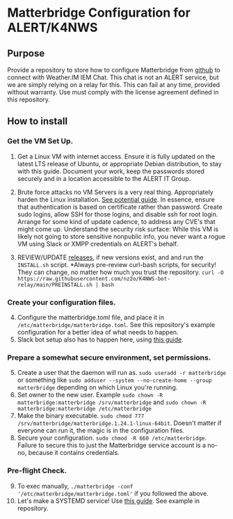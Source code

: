 # Matterbridge Configuration for ALERT/K4NWS
## Purpose
Provide a repository to store how to configure Matterbridge from [github](https://github.com/42wim/matterbridge) to connect with Weather.IM IEM Chat. This chat is not an ALERT service, but we are simply relying on a relay for this. This can fail at any time, provided without warranty. Use must comply with the license agreement defined in this repository.

## How to install
### Get the VM Set Up.
1. Get a Linux VM with internet access. Ensure it is fully updated on the latest LTS release of Ubuntu, or appropriate Debian distribution, to stay with this guide. Document your work, keep the passwords stored securely and in a location accessible to the ALERT IT Group.
2. Brute force attacks no VM Servers is a very real thing. Appropriately harden the Linux installation. [See potential guide](https://www.digitalocean.com/community/tutorials/how-to-harden-openssh-on-ubuntu-20-04). In essence, ensure that authentication is based on certificate rather than password. Create sudo logins, allow SSH for those logins, and disable ssh for root login. Arrange for some kind of update cadence, to address any CVE's that might come up. Understand the security risk surface: While this VM is likely not going to store sensitive nonpublic info, you never want a rogue VM using Slack or XMPP credentials on ALERT's behalf.

3. REVIEW/UPDATE [releases](https://github.com/42wim/matterbridge/releases/), if new versions exist, and and run the `INSTALL.sh` script.
*Always pre-review curl-bash scripts, for security! They can change, no matter how much you trust the repository.
`curl -O https://raw.githubusercontent.com/nz2o/K4NWS-bot-relay/main/PREINSTALL.sh | bash`

### Create your configuration files.
4. Configure the matterbridge.toml file, and place it in `/etc/matterbridge/matterbridge.toml`. See this repository's example configuration for a better idea of what needs to happen.
5. Slack bot setup also has to happen here, using [this guide](https://github.com/42wim/matterbridge/wiki/Slack-bot-setup#bot-based-setup).


### Prepare a somewhat secure environment, set permissions.
5. Create a user that the daemon will run as. `sudo useradd -r matterbridge` or something like `sudo adduser --system --no-create-home --group matterbridge` depending on which Linux you're running.
6. Set owner to the new user. Example `sudo chown -R matterbridge:matterbridge /srv/matterbridge` and `sudo chown -R matterbridge:matterbridge /etc/matterbridge`
7. Make the binary executable. `sudo chmod 777 /srv/matterbridge/matterbridge.1.24.1-linux-64bit`. Doesn't matter if everyone can run it, the magic is in the configuration files.
8. Secure your configuration. `sudo chmod -R 660 /etc/matterbridge`. Failure to secure this to just the Matterbridge service account is a no-no, because it contains credentials.

### Pre-flight Check.
9. To exec manually, `./matterbridge -conf '/etc/matterbridge/matterbridge.toml'` if you followed the above.
10. Let's make a SYSTEMD service! Use [this guide](https://github.com/42wim/matterbridge/wiki/Service-files). See example in repository.
